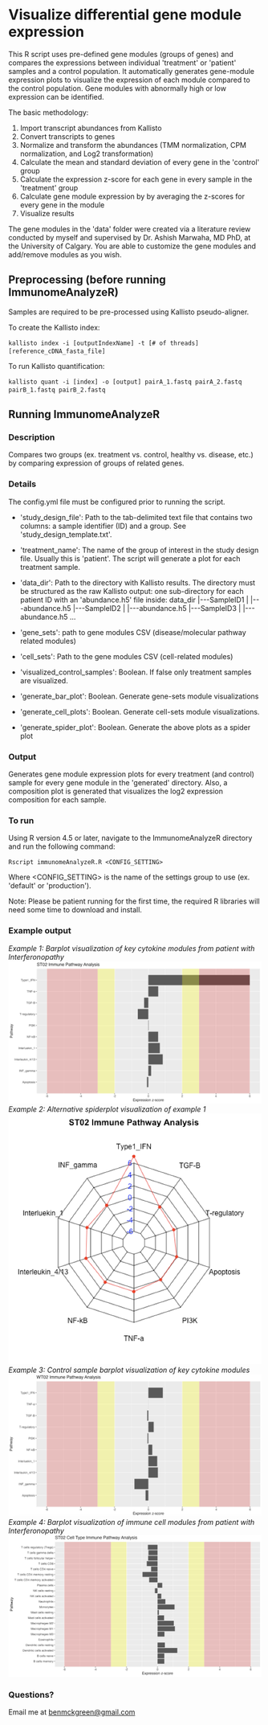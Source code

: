 # Visualize differential gene module expression

This R script uses pre-defined gene modules (groups of genes) and compares the expressions between individual 'treatment' or 'patient' samples and a control population. It automatically generates gene-module expression plots to visualize the expression of each module compared to the control population. Gene modules with abnormally high or low expression can be identified.

The basic methodology:
1) Import transcript abundances from Kallisto
2) Convert transcripts to genes
3) Normalize and transform the abundances (TMM normalization, CPM normalization, and Log2 transformation)
4) Calculate the mean and standard deviation of every gene in the 'control' group
5) Calculate the expression z-score for each gene in every sample in the 'treatment' group
6) Calculate gene module expression by by averaging the z-scores for every gene in the module
7) Visualize results

The gene modules in the 'data' folder were created via a literature review conducted by myself and supervised by Dr. Ashish Marwaha, MD PhD, at the University of Calgary. You are able to customize the gene modules and add/remove modules as you wish.

## Preprocessing (before running ImmunomeAnalyzeR)

Samples are required to be pre-processed using Kallisto pseudo-aligner.

To create the Kallisto index:
```
kallisto index -i [outputIndexName] -t [# of threads] [reference_cDNA_fasta_file]
```

To run Kallisto quantification:
```
kallisto quant -i [index] -o [output] pairA_1.fastq pairA_2.fastq pairB_1.fastq pairB_2.fastq
```

## Running ImmunomeAnalyzeR

### Description
Compares two groups (ex. treatment vs. control, healthy vs. disease, etc.)
by comparing expression of groups of related genes.

### Details
The config.yml file must be configured prior to running the script.

* 'study_design_file': Path to the tab-delimited text file that contains two
   columns: a sample identifier (ID) and a group. See
   'study_design_template.txt'.

* 'treatment_name': The name of the group of interest in the study design
   file. Usually this is 'patient'. The script will generate a plot for each
   treatment sample.

* 'data_dir': Path to the directory with Kallisto results. The directory must
  be structured as the raw Kallisto output: one sub-directory for each
  patient ID with an 'abundance.h5' file inside:
  data_dir
  |---SampleID1
  | |---abundance.h5
  |---SampleID2
  | |---abundance.h5
  |---SampleID3
  | |---abundance.h5
  ...

* 'gene_sets': path to gene modules CSV (disease/molecular pathway related
  modules)

* 'cell_sets': Path to the gene modules CSV (cell-related modules)

* 'visualized_control_samples': Boolean. If false only treatment samples are
  visualized.

* 'generate_bar_plot': Boolean. Generate gene-sets module visualizations

* 'generate_cell_plots': Boolean. Generate cell-sets module visualizations.

* 'generate_spider_plot': Boolean. Generate the above plots as a spider plot

### Output
Generates gene module expression plots for every treatment (and control)
sample for every gene module in the 'generated' directory. Also, a
composition plot is generated that visualizes the log2 expression composition
for each sample.

### To run
Using R version 4.5 or later, navigate to the ImmunomeAnalyzeR directory and run the following command:
```
Rscript immunomeAnalyzeR.R <CONFIG_SETTING>
```
Where <CONFIG_SETTING> is the name of the settings group to use (ex. 'default' or 'production').

Note: Please be patient running for the first time, the required R libraries will need some time to download and install.

### Example output
_Example 1: Barplot visualization of key cytokine modules from patient with Interferonopathy_
![Example 1: Barplot visualization of key cytokine modules from patient with Interferonopathy](images/exampleImage1.png)
_Example 2: Alternative spiderplot visualization of example 1_
![Example 2: Alternative spiderplot visualization of example 1](images/exampleImage2.png)
_Example 3: Control sample barplot visualization of key cytokine modules_
![Example 3: Control sample barplot visualization of key cytokine modules](images/exampleImage3.png)
_Example 4: Barplot visualization of immune cell modules from patient with Interferonopathy_
![Example 4: Barplot visualization of immune cell modules from patient with Interferonopathy](images/exampleImage4.png)

### Questions?
Email me at benmckgreen@gmail.com
